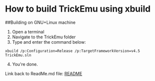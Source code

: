 How to build TrickEmu using xbuild
==================================

##Building on GNU+Linux machine
1. Open a terminal
2. Navigate to the TrickEmu folder
3. Type and enter the command below:
```
xbuild /p:Configuration=Release /p:TargetFrameworkVersion=v4.5 TrickEmu.sln
```
4. You're done.

Link back to ReadMe.md file: [README](README.MD)
